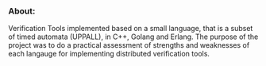### About:
Verification Tools implemented based on a small language, that is a subset of timed automata (UPPALL), in C++, Golang and Erlang.
The purpose of the project was to do a practical assessment of strengths and weaknesses of each langauge for implementing distributed verification tools.
